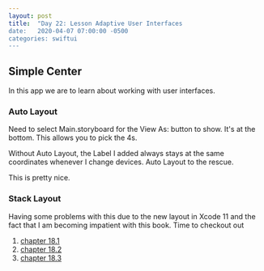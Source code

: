 ```yaml
---
layout: post
title:  "Day 22: Lesson Adaptive User Interfaces
date:   2020-04-07 07:00:00 -0500
categories: swiftui
---
```


## Simple Center

In this app we are to learn about working with user interfaces.

### Auto Layout

Need to select Main.storyboard for the View As: button to show. It's at the bottom. This allows you to pick the 4s.

Without Auto Layout, the Label I added always stays at the same coordinates whenever I change devices. Auto Layout to the rescue.

This is pretty nice.

### Stack Layout

Having some problems with this due to the new layout in Xcode 11 and the fact that I am becoming impatient with this book. Time to checkout out

1. [chapter 18.1](https://www.youtube.com/watch?v=1r79hNO_X3Q) 
2. [chapter 18.2](https://www.youtube.com/watch?v=-Bi4reY9uoU)
3. [chapter 18.3](https://www.youtube.com/watch?v=xsv60k68bnM)






